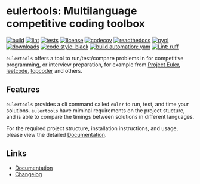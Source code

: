 # eulertools: Multilanguage competitive coding toolbox

[![build][build_badge]][build_url]
[![lint][lint_badge]][lint_url]
[![tests][test_badge]][test_url]
[![license][licence_badge]][licence_url]
[![codecov][codecov_badge]][codecov_url]
[![readthedocs][readthedocs_badge]][readthedocs_url]
[![pypi][pypi_badge]][pypi_url]
[![downloads][pepy_badge]][pepy_url]
[![code style: black][black_badge]][black_url]
[![build automation: yam][yam_badge]][yam_url]
[![Lint: ruff][ruff_badge]][ruff_url]

`eulertools` offers a tool to run/test/compare problems in for
competitive programming, or interview preparation, for example from
[Project Euler], [leetcode], [topcoder] and others.

## Features

`eulertools` provides a cli command called `euler` to run, test, and time your solutions.
`eulertools` have miminal requirements on the project stucture, and is able to compare
the timings between solutions in different languages.

For the required project structure, installation instructions, and usage,
please view the detailed [Documentation].

## Links

-   [Documentation]
-   [Changelog]

[build_badge]: https://github.com/spapanik/eulertools/actions/workflows/build.yml/badge.svg
[build_url]: https://github.com/spapanik/eulertools/actions/workflows/build.yml
[lint_badge]: https://github.com/spapanik/eulertools/actions/workflows/lint.yml/badge.svg
[lint_url]: https://github.com/spapanik/eulertools/actions/workflows/lint.yml
[test_badge]: https://github.com/spapanik/eulertools/actions/workflows/tests.yml/badge.svg
[test_url]: https://github.com/spapanik/eulertools/actions/workflows/tests.yml
[licence_badge]: https://img.shields.io/pypi/l/eulertools
[licence_url]: https://eulertools.readthedocs.io/en/stable/LICENSE/
[codecov_badge]: https://codecov.io/github/spapanik/eulertools/graph/badge.svg?token=Q20F84BW72
[codecov_url]: https://codecov.io/github/spapanik/eulertools
[readthedocs_badge]: https://readthedocs.org/projects/eulertools/badge/?version=latest
[readthedocs_url]: https://eulertools.readthedocs.io/en/latest/
[pypi_badge]: https://img.shields.io/pypi/v/eulertools
[pypi_url]: https://pypi.org/project/eulertools
[pepy_badge]: https://pepy.tech/badge/eulertools
[pepy_url]: https://pepy.tech/project/eulertools
[black_badge]: https://img.shields.io/badge/code%20style-black-000000.svg
[black_url]: https://github.com/psf/black
[yam_badge]: https://img.shields.io/badge/build%20automation-yamk-success
[yam_url]: https://github.com/spapanik/yamk
[ruff_badge]: https://img.shields.io/endpoint?url=https://raw.githubusercontent.com/charliermarsh/ruff/main/assets/badge/v1.json
[ruff_url]: https://github.com/charliermarsh/ruff
[Documentation]: https://eulertools.readthedocs.io/en/stable/
[Changelog]: https://eulertools.readthedocs.io/en/stable/CHANGELOG/
[Project Euler]: https://projecteuler.net/
[leetcode]: https://leetcode.com/
[topcoder]: https://www.topcoder.com/
